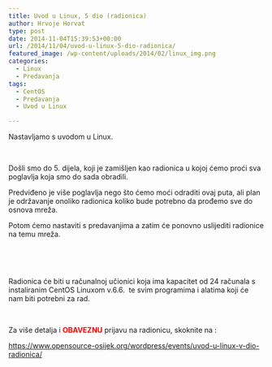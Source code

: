 ```yaml
---
title: Uvod u Linux, 5 dio (radionica)
author: Hrvoje Horvat
type: post
date: 2014-11-04T15:39:53+00:00
url: /2014/11/04/uvod-u-linux-5-dio-radionica/
featured_image: /wp-content/uploads/2014/02/linux_img.png
categories:
  - Linux
  - Predavanja
tags:
  - CentOS
  - Predavanja
  - Uvod u Linux

---
```

Nastavljamo s uvodom u Linux.

&nbsp;

Došli smo do 5. dijela, koji je zamišljen kao radionica u kojoj ćemo proći sva poglavlja koja smo do sada obradili.

Predviđeno je više poglavlja nego što ćemo moći odraditi ovaj puta, ali plan je održavanje onoliko radionica koliko bude potrebno da prođemo sve do osnova mreža.

Potom ćemo nastaviti s predavanjima a zatim će ponovno uslijediti radionice na temu mreža.

&nbsp;

&nbsp;

Radionica će biti u računalnoj učionici koja ima kapacitet od 24 računala s instaliranim CentOS Linuxom v.6.6.  te svim programima i alatima koji će nam biti potrebni za rad.

&nbsp;

Za više detalja i <span style="color: #ff0000;"><strong>OBAVEZNU</strong></span> prijavu na radionicu, skoknite na :

<https://www.opensource-osijek.org/wordpress/events/uvod-u-linux-v-dio-radionica/>